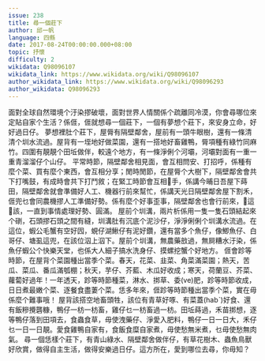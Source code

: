 ```yaml
---
issue: 238
title: 尋一個莊下
author: 邱一帆
language: 四縣
date: 2017-08-24T00:00:00.000+08:00
topic: 抒懷
difficulty: 2
wikidata: Q98096107
wikidata_link: https://www.wikidata.org/wiki/Q98096107
author_wikidata_link: https://www.wikidata.org/wiki/Q98096293
author_wikidata: Q98096293
---
```

面對全球自然環境个汙染摎破壞，面對世界人情關係个疏離同冷漠，你會尋哪位來定貼自家个生活？係𠊎，𠊎就想尋一個莊下，一個有夢想个莊下，來安身立命，好好過日仔。
夢想裡肚个莊下，屋脣有隔壁鄰舍，屋前有一頭牛眼樹，還有一條清清个圳水流過。屋背有一垤地好做菜園，還有一搭地好畜雞鴨，脣項種有綠竹同麻竹。四圍有靚靚个田坵做伴，較遠个地方，有一條淨俐个河壩，河壩對面有一重一重青溜溜仔个山仔。
平常時節，隔壁鄰舍相見面，會互相問安、打招呼，係種有麼个菜、買有麼个東西，會互相分享；閒時閒節，在屋脣个大樹下，隔壁鄰舍會共下打嘴鼓，有成時會共下打鬥敘；在緊工時節會互相𢯭手，係講今晡日吾屋下蒔田，隔壁鄰舍就會準備好人工、機器行前來幫忙，係講天光日隔壁鄰舍屋下割禾，𠊎兜乜會同農機摎人工準備好勢。係有麼个好事歪事，隔壁鄰舍也會行前來，𢯭這𢯭該，一直到事情處理好勢、圓滿。
屋前个圳溝，兩片析係用一隻一隻石頭結起來个䃗，石頭摎石頭之間有縫，圳溝肚有沉底个泥沙仔，淨淨俐俐个圳溝水流過。在這位，蝦公毛蟹有空好囥，蜆仔湖鰍仔有泥好鑽，還有當多个魚仔，像鯽魚仔、白哥仔、塘虱這兜，在該位泅上泅下。屋前个圳溝，無農藥敨過，無屙糟水汙染，係魚仔蝦公个快樂天堂，也係大人細子搞水洗身仔、摸螺挖蟹个好地方。
𠊎會跈等時節，在屋背个菜園種出當季个菜。春天，花菜、韭菜、角菜滿菜園；熱天，苦瓜、菜瓜、番瓜滿瓠棚；秋天，芋仔、芥藍、木瓜好收成；寒天，荷蘭豆、芥菜、蘿蔔好過年！一年透天，跈等時節種菜，淋水、挷草、委(ve)肥，跈等時節收成，日日煮最嫩个菜、逐餐食盡萋个菜。恁多年來，𠊎跈等時節種出當季个菜，實在毋係麼个難事哦！
屋背該搭空地畜頭牲，該位有青草好啄、有菜蓋(habˋ)好食、還有飯糝攪礱糠，鴨仔一枋一枋畜，雞仔乜一枋畜過一枋。田坵蒔過，禾苗挷想，逐等鴨仔落到田項去，食蟲食草，毋使洩藥仔、淨愛入肥料，鴨仔一日一日大，禾仔乜一日一日靚。愛食雞鴨自家有，食飯食糜自家煮，毋使愁無米煮，乜毋使愁無肉氣。
尋一個恁樣个莊下，有青山綠水、隔壁鄰舍做伴仔，有草花樹木、蟲魚鳥獸好欣賞，做得自主生活，做得安樂過日仔。這方所在，愛到哪位去尋，你毋知？